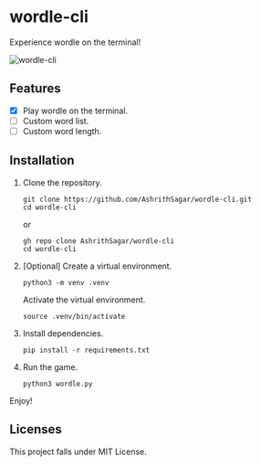 # wordle-cli

Experience wordle on the terminal!

![wordle-cli](docs/wordle-cli.png)

## Features

- [x] Play wordle on the terminal.
- [ ] Custom word list.
- [ ] Custom word length.

## Installation

1. Clone the repository.

   ```shell
   git clone https://github.com/AshrithSagar/wordle-cli.git
   cd wordle-cli
   ```

   or

   ```shell
   gh repo clone AshrithSagar/wordle-cli
   cd wordle-cli
   ```

2. [Optional] Create a virtual environment.

   ```shell
   python3 -m venv .venv
   ```

   Activate the virtual environment.

   ```shell
   source .venv/bin/activate
   ```

3. Install dependencies.

   ```shell
   pip install -r requirements.txt
   ```

4. Run the game.

   ```shell
   python3 wordle.py
   ```

Enjoy!

## Licenses

This project falls under MIT License.
